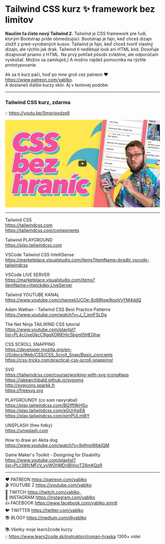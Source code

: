 # Tailwind CSS kurz ✨ framework bez limitov

**Naučím ťa čisto nový Tailwind 2.** Tailwind je CSS framework pre ľudí, ktorým Bootstrap príde obmedzujúci. Bootstrap je fajn, keď chceš dizajn zložiť z pred-vyrobených kusov. Tailwind je fajn, keď chceš tvoriť vlastný dizajn, ale rýchlo jak drak. Tailwind ti nediktuje look ani HTML kód. Dovoľuje dizajnovať priamo z HTML. Na prvý pohľad pôsobí zvláštne, ale odporúčam vyskúšať. Možno sa zamiluješ;) A možno nájdeš pomocníka na rýchle prototypovanie.

Ak sa ti kurz páči, hoď po mne groš cez patreon ♥️ https://www.patreon.com/yablko.  
A dostaneš ďalšie kurzy skôr. Aj v textovej podobe.  

---

### Tailwind CSS kurz, zdarma  
:: https://youtu.be/5mgrioodze8

[![youtube tutorial link](play.this.vid.jpg)](https://youtu.be/5mgrioodze8)

---

Tailwind CSS  
https://tailwindcss.com  
https://tailwindcss.com/components 
  
Tailwind PLAYGROUND  
https://play.tailwindcss.com  

VSCode Tailwind CSS IntelliSense  
https://marketplace.visualstudio.com/items?itemName=bradlc.vscode-tailwindcss  

VSCode LIVE SERVER  
https://marketplace.visualstudio.com/items?itemName=ritwickdey.LiveServer  

Tailwind YOUTUBE KANAL  
https://www.youtube.com/channel/UCOe-8z68tgw9ioqVvYM4ddQ  

Adam Wathan - Tailwind CSS Best Practice Patterns  
https://www.youtube.com/watch?v=J_7_mnFSLDg  

The Net Ninja TAILWIND CSS tutorial  
https://www.youtube.com/playlist?list=PL4cUxeGkcC9gpXORlEHjc5bgnIi5HEGhw  

CSS SCROLL SNAPPING  
https://developer.mozilla.org/en-US/docs/Web/CSS/CSS_Scroll_Snap/Basic_concepts  
https://css-tricks.com/practical-css-scroll-snapping/  
  
SVG  
https://tailwindcss.com/course/working-with-svg-icons#app  
https://jakearchibald.github.io/svgomg  
http://svgicons.sparkk.fr  
https://freesvg.org  

PLAYGROUNDY (co som navyrabal)  
https://play.tailwindcss.com/BQ1ft9kHSu  
https://play.tailwindcss.com/eGUrllgiE8  
https://play.tailwindcss.com/pjmPULml8Y  

UNSPLASH (free fotky)  
https://unsplash.com  

How to draw an Akita dog  
https://www.youtube.com/watch?v=9qfmxWbklQM  

Game Maker's Toolkit - Designing for Disability  
https://www.youtube.com/playlist?list=PLc38fcMFcV_vvWOhMDriBlVocTZ8mKQzR  

---

❤️ PATREON https://patreon.com/yablko  
🎬 YOUTUBE 2 https://youtube.com/yablko  
🍿 TWITCH https://twitch.com/yablko_  
📸 INSTAGRAM https://instagram.com/yablko  
👍 FACEBOOK https://www.facebook.com/yablko.smrdi  
🐦 TWITTER https://twitter.com/yablko  
📚 BLOGY https://medium.com/@yablko  
  
📚 Všetky moje learn2code kurzy  
:: https://www.learn2code.sk/instruktori/roman-hraska 1300+ videí
